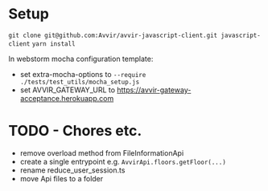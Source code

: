 # Setup

`git clone git@github.com:Avvir/avvir-javascript-client.git javascript-client`
`yarn install`

In webstorm mocha configuration template:
 - set extra-mocha-options to `--require ./tests/test_utils/mocha_setup.js`
 - set AVVIR_GATEWAY_URL to https://avvir-gateway-acceptance.herokuapp.com
 
 
 # TODO - Chores etc.
 
 - remove overload method from FileInformationApi
 - create a single entrypoint e.g. `AvvirApi.floors.getFloor(...)`
 - rename reduce_user_session.ts
 - move Api files to a folder